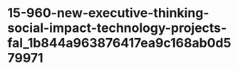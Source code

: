 # 15-960-new-executive-thinking-social-impact-technology-projects-fal_1b844a963876417ea9c168ab0d579971